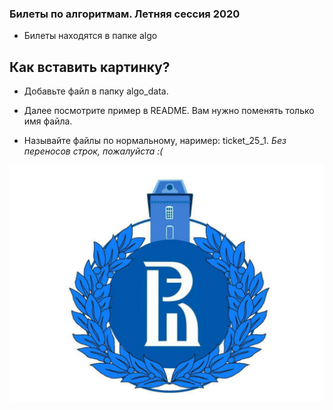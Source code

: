 <p align="center">
 <h3>Билеты по алгоритмам. Летняя сессия 2020</h3>
</p>

* Билеты находятся в папке algo

## Как вставить картинку?
* Добавьте файл в папку <bold>algo_data</bold>.

* Далее посмотрите пример в README. Вам нужно поменять только имя файла.

* Называйте файлы по нормальному, наример: ticket_25_1. *Без переносов строк, пожалуйста :(*

<p align="center">
  <img src="https://github.com/DanielGabitov/HSEAlgo2020/raw/master/algo_data/HSE_logo.jpg" alt="home"/>
</p>
